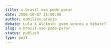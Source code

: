 ```yaml
---
title: o brasil nao pode parar
date: 2006-10-07 21:00:00
author: edmilson.araujo
debate: Lula X Alckmin: quem venceu o debate?
slug: o-brasil-nao-pode-parar
status: publish 
type: post
---
```



